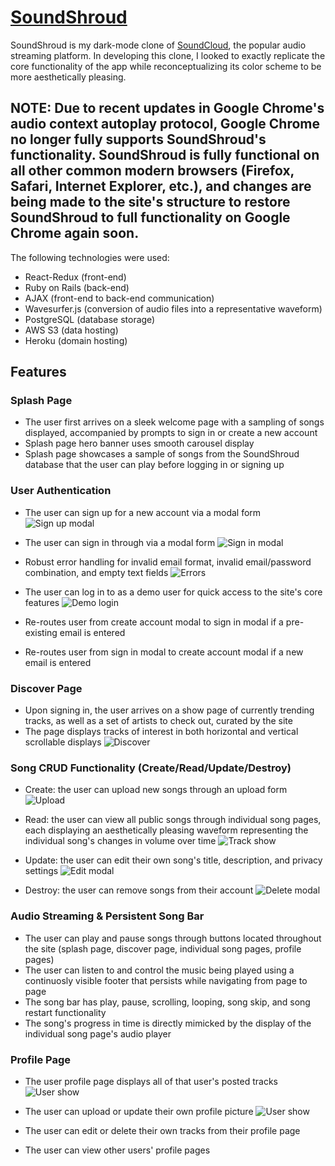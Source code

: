 # [SoundShroud](http://soundshroud000.herokuapp.com/#/)

SoundShroud is my dark-mode clone of [SoundCloud](https://soundcloud.com/discover), the popular audio streaming platform. In developing this clone, I looked to exactly replicate the core functionality of the app while reconceptualizing its color scheme to be more aesthetically pleasing.

## NOTE: Due to recent updates in Google Chrome's audio context autoplay protocol, Google Chrome no longer fully supports SoundShroud's functionality. SoundShroud is fully functional on all other common modern browsers (Firefox, Safari, Internet Explorer, etc.), and changes are being made to the site's structure to restore SoundShroud to full functionality on Google Chrome again soon.

The following technologies were used:
- React-Redux (front-end)
- Ruby on Rails (back-end)
- AJAX (front-end to back-end communication)
- Wavesurfer.js (conversion of audio files into a representative waveform)
- PostgreSQL (database storage)
- AWS S3 (data hosting)
- Heroku (domain hosting)

## Features

### Splash Page
- The user first arrives on a sleek welcome page with a sampling of songs displayed, accompanied by prompts to sign in or create a new account
- Splash page hero banner uses smooth carousel display
- Splash page showcases a sample of songs from the SoundShroud database that the user can play before logging in or signing up

### User Authentication
- The user can sign up for a new account via a modal form
![Sign up modal](gifs/create_acc_modal.gif)

- The user can sign in through via a modal form
![Sign in modal](gifs/sign_in_modal.gif)

- Robust error handling for invalid email format, invalid email/password combination, and empty text fields
![Errors](gifs/auth_errors.gif)

- The user can log in to as a demo user for quick access to the site's core features
![Demo login](gifs/demo_login.gif)

- Re-routes user from create account modal to sign in modal if a pre-existing email is entered
- Re-routes user from sign in modal to create account modal if a new email is entered

### Discover Page
- Upon signing in, the user arrives on a show page of currently trending tracks, as well as a set of artists to check out, curated by the site
- The page displays tracks of interest in both horizontal and vertical scrollable displays
![Discover](gifs/discover_page.gif)

### Song CRUD Functionality (Create/Read/Update/Destroy)
- Create: the user can upload new songs through an upload form
![Upload](gifs/upload.gif)

- Read: the user can view all public songs through individual song pages, each displaying an aesthetically pleasing waveform representing the individual song's changes in volume over time
![Track show](gifs/track_show_page.gif)

- Update: the user can edit their own song's title, description, and privacy settings
![Edit modal](gifs/edit_modal.gif)

- Destroy: the user can remove songs from their account
![Delete modal](gifs/delete_modal.gif)

### Audio Streaming & Persistent Song Bar
- The user can play and pause songs through buttons located throughout the site (splash page, discover page, individual song pages, profile pages)
- The user can listen to and control the music being played using a continuosly visible footer that persists while navigating from page to page
- The song bar has play, pause, scrolling, looping, song skip, and song restart functionality
- The song's progress in time is directly mimicked by the display of the individual song page's audio player

### Profile Page
- The user profile page displays all of that user's posted tracks
![User show](gifs/user_show.gif)

- The user can upload or update their own profile picture
![User show](gifs/profile_picture_modal.gif)

- The user can edit or delete their own tracks from their profile page
- The user can view other users' profile pages




